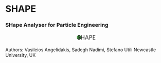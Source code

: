 # SHAPE
###  SHape Analyser for Particle Engineering

<p align="center"><img width=12.5% src="https://github.com/vsangelidakis/SHAPE/blob/master/figures/SHAPE_Logo_Extended.pdf"></p>

Authors: Vasileios Angelidakis, Sadegh Nadimi, Stefano Utili
Newcastle University, UK
